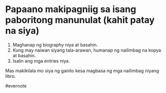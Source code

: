 # Papaano makipagniig sa isang paboritong manunulat (kahit patay na siya)

1. Maghanap ng biography niya at basahin.
2. Kung may naiwan siyang tala-arawan, humanap ng nailimbag na kopya at basahin.
3. Isalin ang mga entries niya.

Mas makikilala mo siya ng ganito kesa magbasa ng mga nailimbag niyang libro.

\#evernote

